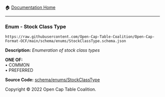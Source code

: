 :house: [Documentation Home](../../../README.md)

---

### Enum - Stock Class Type

`https://raw.githubusercontent.com/Open-Cap-Table-Coalition/Open-Cap-Format-OCF/main/schema/enums/StockClassType.schema.json`

**Description:** _Enumeration of stock class types_

**ONE OF:**</br>&bull; COMMON </br>&bull; PREFERRED

**Source Code:** [schema/enums/StockClassType](../../../../schema/enums/StockClassType.schema.json)

Copyright © 2022 Open Cap Table Coalition.
